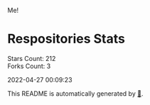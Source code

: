 Me!

# Respositories Stats
Stars Count: 212  
Forks Count: 3

2022-04-27 00:09:23  

This README is automatically generated by [🐰](https://github.com/rnitta/rnitta).
